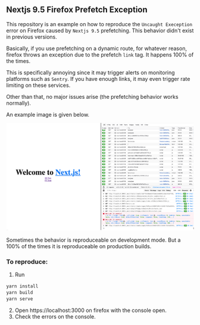 ## Nextjs 9.5 Firefox Prefetch Exception

This repository is an example on how to reproduce the `Uncaught Exeception` error on Firefox caused by `Nextjs 9.5` prefetching. This behavior didn't exist in previous versions.

Basically, if you use prefetching on a dynamic route, for whatever reason, firefox throws an exception due to the prefetch `link` tag. It happens 100% of the times.

This is specifically annoying since it may trigger alerts on monitoring platforms such as `Sentry`. If you have enough links, it may even trigger rate limiting on these services.

Other than that, no major issues arise (the prefetching behavior works normally).

An example image is given below.

![Example of the issue](./public/example.png)

Sometimes the behavior is reproduceable on development mode. But a 100% of the times it is reproduceable on production builds.


### To reproduce:

1. Run

```bash
yarn install
yarn build
yarn serve
```

2. Open https://localhost:3000 on firefox with the console open.
3. Check the errors on the console.